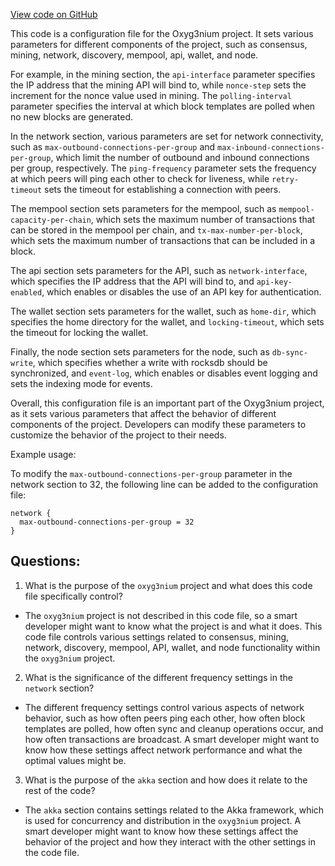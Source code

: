 [View code on GitHub](https://github.com/oxyg3nium/oxyg3nium/flow/src/main/resources/system_prod.conf.tmpl)

This code is a configuration file for the Oxyg3nium project. It sets various parameters for different components of the project, such as consensus, mining, network, discovery, mempool, api, wallet, and node. 

For example, in the mining section, the `api-interface` parameter specifies the IP address that the mining API will bind to, while `nonce-step` sets the increment for the nonce value used in mining. The `polling-interval` parameter specifies the interval at which block templates are polled when no new blocks are generated. 

In the network section, various parameters are set for network connectivity, such as `max-outbound-connections-per-group` and `max-inbound-connections-per-group`, which limit the number of outbound and inbound connections per group, respectively. The `ping-frequency` parameter sets the frequency at which peers will ping each other to check for liveness, while `retry-timeout` sets the timeout for establishing a connection with peers. 

The mempool section sets parameters for the mempool, such as `mempool-capacity-per-chain`, which sets the maximum number of transactions that can be stored in the mempool per chain, and `tx-max-number-per-block`, which sets the maximum number of transactions that can be included in a block. 

The api section sets parameters for the API, such as `network-interface`, which specifies the IP address that the API will bind to, and `api-key-enabled`, which enables or disables the use of an API key for authentication. 

The wallet section sets parameters for the wallet, such as `home-dir`, which specifies the home directory for the wallet, and `locking-timeout`, which sets the timeout for locking the wallet. 

Finally, the node section sets parameters for the node, such as `db-sync-write`, which specifies whether a write with rocksdb should be synchronized, and `event-log`, which enables or disables event logging and sets the indexing mode for events. 

Overall, this configuration file is an important part of the Oxyg3nium project, as it sets various parameters that affect the behavior of different components of the project. Developers can modify these parameters to customize the behavior of the project to their needs. 

Example usage:

To modify the `max-outbound-connections-per-group` parameter in the network section to 32, the following line can be added to the configuration file:

```
network {
  max-outbound-connections-per-group = 32
}
```
## Questions: 
 1. What is the purpose of the `oxyg3nium` project and what does this code file specifically control?
- The `oxyg3nium` project is not described in this code file, so a smart developer might want to know what the project is and what it does. This code file controls various settings related to consensus, mining, network, discovery, mempool, API, wallet, and node functionality within the `oxyg3nium` project.

2. What is the significance of the different frequency settings in the `network` section?
- The different frequency settings control various aspects of network behavior, such as how often peers ping each other, how often block templates are polled, how often sync and cleanup operations occur, and how often transactions are broadcast. A smart developer might want to know how these settings affect network performance and what the optimal values might be.

3. What is the purpose of the `akka` section and how does it relate to the rest of the code?
- The `akka` section contains settings related to the Akka framework, which is used for concurrency and distribution in the `oxyg3nium` project. A smart developer might want to know how these settings affect the behavior of the project and how they interact with the other settings in the code file.